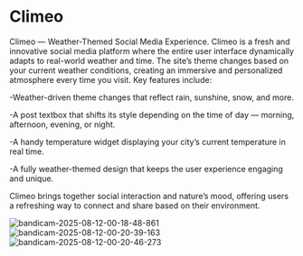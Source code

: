 # Climeo
Climeo — Weather-Themed Social Media Experience.
Climeo is a fresh and innovative social media platform where the entire user interface dynamically adapts to real-world weather and time. The site’s theme changes based on your current weather conditions, creating an immersive and personalized atmosphere every time you visit.
Key features include:

-Weather-driven theme changes that reflect rain, sunshine, snow, and more.

-A post textbox that shifts its style depending on the time of day — morning, afternoon, evening, or night.

-A handy temperature widget displaying your city’s current temperature in real time.

-A fully weather-themed design that keeps the user experience engaging and unique.

Climeo brings together social interaction and nature’s mood, offering users a refreshing way to connect and share based on their environment.

<img src="https://i.ibb.co/VWsgq524/bandicam-2025-08-12-00-18-48-861.jpg" alt="bandicam-2025-08-12-00-18-48-861" border="0" />
<img src="https://i.ibb.co/krsRHrp/bandicam-2025-08-12-00-20-39-163.jpg" alt="bandicam-2025-08-12-00-20-39-163" border="0" />
<img src="https://i.ibb.co/8Dg6XhgG/bandicam-2025-08-12-00-20-46-273.jpg" alt="bandicam-2025-08-12-00-20-46-273" border="0" />
